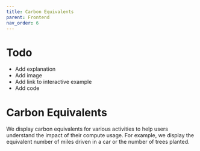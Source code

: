 ```yaml
---
title: Carbon Equivalents
parent: Frontend
nav_order: 6
---
```


# Todo
* Add explanation
* Add image
* Add link to interactive example
* Add code

# Carbon Equivalents
We display carbon equivalents for various activities to help users understand the impact of their compute usage. For example, we display the equivalent number of miles driven in a car or the number of trees planted.
